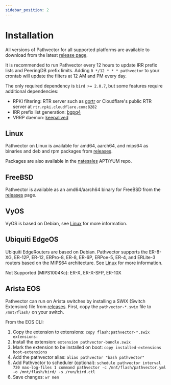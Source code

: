 ```yaml
---
sidebar_position: 2
---
```


# Installation

All versions of Pathvector for all supported platforms are available to download from the latest [release page](https://github.com/natesales/pathvector/releases).

It is recommended to run Pathvector every 12 hours to update IRR prefix lists and PeeringDB prefix limits. Adding `0 */12 * * * pathvector` to your crontab will update the filters at 12 AM and PM every day.

The only required dependency is `bird >= 2.0.7`, but some features require additional dependencies:

- RPKI filtering: RTR server such as [gortr](https://github.com/cloudflare/gortr) or Cloudflare's public RTR server at `rtr.rpki.cloudflare.com:8282`
- IRR prefix list generation: [bgpq4](https://github.com/bgp/bgpq4)
- VRRP daemon: [keepalived](https://github.com/acassen/keepalived)

## Linux

Pathvector on Linux is available for amd64, aarch64, and mips64 as binaries and deb and rpm packages from [releases](https://github.com/natesales/pathvector/releases).

Packages are also available in the [natesales](https://github.com/natesales/repo) APT/YUM repo.

## FreeBSD

Pathvector is available as an amd64/aarch64 binary for FreeBSD from the [releases](https://github.com/natesales/pathvector/releases) page.

## VyOS

VyOS is based on Debian, see [Linux](#linux) for more information.

## Ubiquiti EdgeOS

Ubiquiti EdgeRouters are based on Debian. Pathvector supports the ER-8-XG, ER-12P, ER-12, ERPro-8, ER-8, ER-6P, ERPoe-5, ER-4, and ERLite-3 routers based on the MIPS64 architecture. See [Linux](#linux) for more information.

Not Supported (MIPS1004Kc): ER-X, ER-X-SFP, ER-10X

## Arista EOS

Pathvector can run on Arista switches by installing a SWIX (Switch Extension) file from [releases](https://github.com/natesales/pathvector/releases). First, copy the `pathvector-*.swix` file to `/mnt/flash/` on your switch.

From the EOS CLI:
1. Copy the extension to extensions: `copy flash:pathvector-*.swix extensions:`
2. Install the extension: `extension pathvector-bundle.swix`
3. Mark the extension to be installed on boot: `copy installed-extensions boot-extensions`
4. Add the pathvector alias: `alias pathvector "bash pathvector"`
5. Add Pathvector to scheduler (optional): `schedule pathvector interval 720 max-log-files 1 command pathvector -c /mnt/flash/pathvector.yml -o /mnt/flash/bird/ -s /run/bird.ctl`
6. Save changes: `wr mem`
